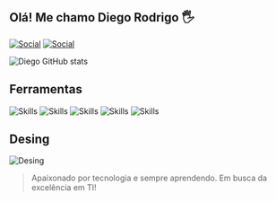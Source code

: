 ## Olá! Me chamo Diego Rodrigo 🖐️

[![Social](https://img.shields.io/badge/Instagram-E4405F?style=for-the-badge&logo=instagram&logoColor=white)](https://www.instagram.com/diego__nbr/?hl=pt-br)
[![Social](https://img.shields.io/badge/Twitter-1DA1F2?style=for-the-badge&logo=twitter&logoColor=white)](https://x.com/dzk_011)

![Diego GitHub stats](https://github-readme-stats.vercel.app/api?username=DiegoR-Lima&show_icons=true&theme=tokyonight)

## Ferramentas
![Skills](https://img.shields.io/badge/Python-3776AB?style=for-the-badge&logo=python&logoColor=white)
![Skills](https://img.shields.io/badge/Java-ED8B00?style=for-the-badge&logo=openjdk&logoColor=white)
![Skills](https://img.shields.io/badge/MySQL-00000F?style=for-the-badge&logo=mysql&logoColor=white)
![Skills](https://img.shields.io/badge/MongoDB-4EA94B?style=for-the-badge&logo=mongodb&logoColor=white)
![Skills](https://img.shields.io/badge/Microsoft_Office-D83B01?style=for-the-badge&logo=microsoft-office&logoColor=white)

## Desing
![Desing](https://img.shields.io/badge/Canva-%2300C4CC.svg?&style=for-the-badge&logo=Canva&logoColor=white)

> Apaixonado por tecnologia e sempre aprendendo. Em busca da excelência em TI!
